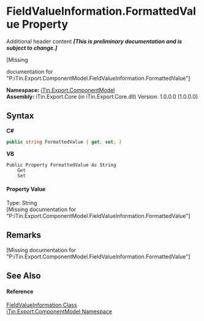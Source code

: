 # FieldValueInformation.FormattedValue Property 
Additional header content _**\[This is preliminary documentation and is subject to change.\]**_

\[Missing <summary> documentation for "P:iTin.Export.ComponentModel.FieldValueInformation.FormattedValue"\]

**Namespace:**&nbsp;<a href="55171ca4-890c-0ab2-e812-efe82bc0b686">iTin.Export.ComponentModel</a><br />**Assembly:**&nbsp;iTin.Export.Core (in iTin.Export.Core.dll) Version: 1.0.0.0 (1.0.0.0)

## Syntax

**C#**<br />
``` C#
public string FormattedValue { get; set; }
```

**VB**<br />
``` VB
Public Property FormattedValue As String
	Get
	Set
```


#### Property Value
Type: String<br />\[Missing <value> documentation for "P:iTin.Export.ComponentModel.FieldValueInformation.FormattedValue"\]

## Remarks
\[Missing <remarks> documentation for "P:iTin.Export.ComponentModel.FieldValueInformation.FormattedValue"\]

## See Also


#### Reference
<a href="7dc51c75-6975-e7a8-9eee-1a99a85073f3">FieldValueInformation Class</a><br /><a href="55171ca4-890c-0ab2-e812-efe82bc0b686">iTin.Export.ComponentModel Namespace</a><br />